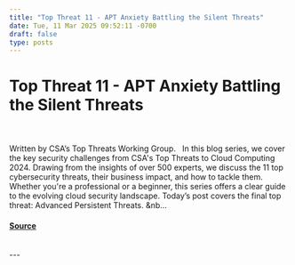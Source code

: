 ```yaml
---
title: "Top Threat 11 - APT Anxiety Battling the Silent Threats"
date: Tue, 11 Mar 2025 09:52:11 -0700
draft: false
type: posts
---
```

# Top Threat 11 - APT Anxiety Battling the Silent Threats

<br/>

<br/>
Written by CSA’s Top Threats Working Group.   In this blog series, we cover the key security challenges from CSA's Top Threats to Cloud Computing 2024. Drawing from the insights of over 500 experts, we discuss the 11 top cybersecurity threats, their business impact, and how to tackle them. Whether you're a professional or a beginner, this series offers a clear guide to the evolving cloud security landscape. Today’s post covers the final top threat: Advanced Persistent Threats. &nb...

#### [Source](https://cloudsecurityalliance.org/articles/top-threat-11-apt-anxiety-battling-the-silent-threats)

<br/>
---
